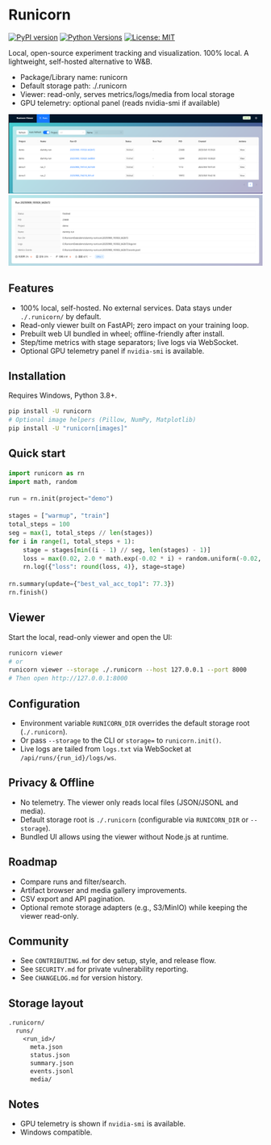 # Runicorn
 
[![PyPI version](https://img.shields.io/pypi/v/runicorn)](https://pypi.org/project/runicorn/)
[![Python Versions](https://img.shields.io/pypi/pyversions/runicorn)](https://pypi.org/project/runicorn/)
[![License: MIT](https://img.shields.io/badge/License-MIT-yellow.svg)](LICENSE)
 
Local, open-source experiment tracking and visualization. 100% local. A lightweight, self-hosted alternative to W&B.
 
- Package/Library name: runicorn
- Default storage path: ./.runicorn
- Viewer: read-only, serves metrics/logs/media from local storage
- GPU telemetry: optional panel (reads nvidia-smi if available)
 
![](https://github.com/Skydoge-zjm/Runicorn/blob/main/docs/picture/p1.png)
![](https://github.com/Skydoge-zjm/Runicorn/blob/main/docs/picture/p2.png)

Features
--------
- 100% local, self-hosted. No external services. Data stays under `./.runicorn/` by default.
- Read-only viewer built on FastAPI; zero impact on your training loop.
- Prebuilt web UI bundled in wheel; offline-friendly after install.
- Step/time metrics with stage separators; live logs via WebSocket.
- Optional GPU telemetry panel if `nvidia-smi` is available.


Installation
------------
Requires Windows, Python 3.8+.
 
```bash
pip install -U runicorn
# Optional image helpers (Pillow, NumPy, Matplotlib)
pip install -U "runicorn[images]"
```

Quick start
-----------------

```python
import runicorn as rn
import math, random

run = rn.init(project="demo")

stages = ["warmup", "train"]
total_steps = 100
seg = max(1, total_steps // len(stages))
for i in range(1, total_steps + 1):
    stage = stages[min((i - 1) // seg, len(stages) - 1)]
    loss = max(0.02, 2.0 * math.exp(-0.02 * i) + random.uniform(-0.02, 0.02))
    rn.log({"loss": round(loss, 4)}, stage=stage)

rn.summary(update={"best_val_acc_top1": 77.3})
rn.finish()
```

 
Viewer
------------
Start the local, read-only viewer and open the UI:
 
```bash
runicorn viewer
# or
runicorn viewer --storage ./.runicorn --host 127.0.0.1 --port 8000
# Then open http://127.0.0.1:8000
```
 
Configuration
-------------
- Environment variable `RUNICORN_DIR` overrides the default storage root (`./.runicorn`).
- Or pass `--storage` to the CLI or `storage=` to `runicorn.init()`.
- Live logs are tailed from `logs.txt` via WebSocket at `/api/runs/{run_id}/logs/ws`.
 
Privacy & Offline
------------------
- No telemetry. The viewer only reads local files (JSON/JSONL and media).
- Default storage root is `./.runicorn` (configurable via `RUNICORN_DIR` or `--storage`).
- Bundled UI allows using the viewer without Node.js at runtime.
 
Roadmap
-------
- Compare runs and filter/search.
- Artifact browser and media gallery improvements.
- CSV export and API pagination.
- Optional remote storage adapters (e.g., S3/MinIO) while keeping the viewer read-only.
 
Community
---------
- See `CONTRIBUTING.md` for dev setup, style, and release flow.
- See `SECURITY.md` for private vulnerability reporting.
- See `CHANGELOG.md` for version history.
 
Storage layout
--------------
```
.runicorn/
  runs/
    <run_id>/
      meta.json
      status.json
      summary.json
      events.jsonl
      media/
```

Notes
-----
- GPU telemetry is shown if `nvidia-smi` is available.
- Windows compatible.
